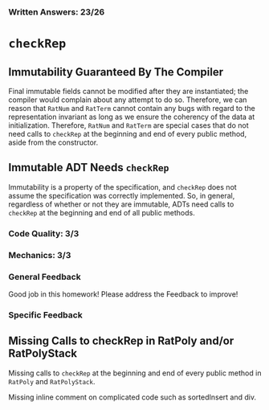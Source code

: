 ### Written Answers: 23/26

# `checkRep`
## Immutability Guaranteed By The Compiler
Final immutable fields cannot be modified after they are instantiated; the
compiler would complain about any attempt to do so.  Therefore, we can reason
that `RatNum` and `RatTerm` cannot contain any bugs with regard to the
representation invariant as long as we ensure the coherency of the data at
initialization.  Therefore, `RatNum` and `RatTerm` are special cases that do not
need calls to `checkRep` at the beginning and end of every public method, aside
from the constructor.

## Immutable ADT Needs `checkRep`
Immutability is a property of the specification, and `checkRep` does not assume
the specification was correctly implemented.  So, in general, regardless of
whether or not they are immutable, ADTs need calls to `checkRep` at the
beginning and end of all public methods.

### Code Quality: 3/3

### Mechanics: 3/3

### General Feedback
Good job in this homework! Please address the Feedback to improve!

### Specific Feedback

## Missing Calls to checkRep in RatPoly and/or RatPolyStack
Missing calls to `checkRep` at the beginning and end of every public method in `RatPoly` and `RatPolyStack`.

Missing inline comment on complicated code such as sortedInsert and div.
